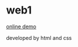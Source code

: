 # web1

<a href=" https://sepidezomorodiweb.github.io/web1/">online demo</a>

developed by html and css
